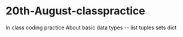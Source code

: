 # 20th-August-classpractice
In class coding practice
About basic data types -- list tuples sets dict
